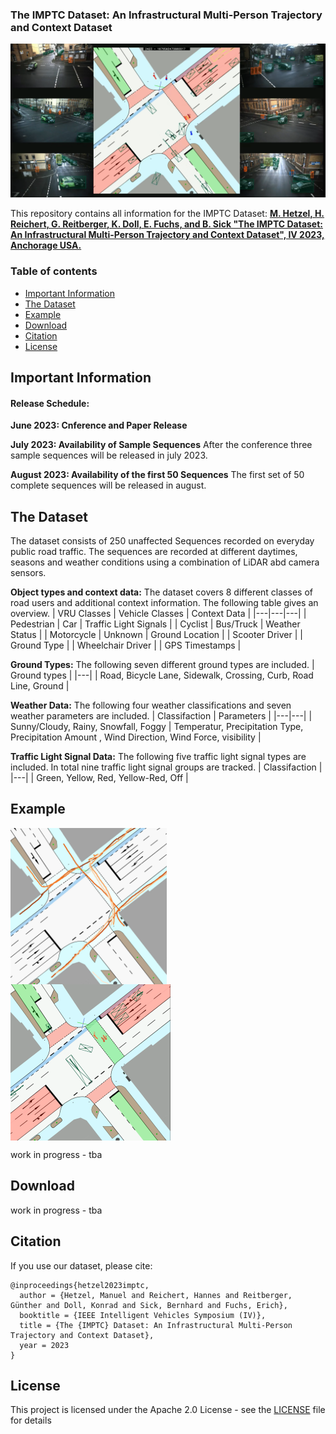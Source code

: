 ### The IMPTC Dataset: An Infrastructural Multi-Person Trajectory and Context Dataset

!["Screenshot of track visualization"](images/header.png "Screenshot of track visualization")

This repository contains all information for the IMPTC Dataset:
[**M. Hetzel, H. Reichert, G. Reitberger, K. Doll, E. Fuchs, and B. Sick "The IMPTC Dataset: An Infrastructural Multi-Person Trajectory and Context Dataset", IV 2023, Anchorage USA.**](https://arxiv.org/)


### Table of contents
* [Important Information](#information)
* [The Dataset](#dataset)
* [Example](#example)
* [Download](#download)
* [Citation](#citation)
* [License](#license)

<a name="information"></a>
## Important Information

#### Release Schedule:
**June 2023: Cnference and Paper Release**

**July 2023: Availability of Sample Sequences**
After the conference three sample sequences will be released in july 2023. 

**August 2023: Availability of the first 50 Sequences**
The first set of 50 complete sequences will be released in august.


<a name="dataset"></a>
## The Dataset
The dataset consists of 250 unaffected Sequences recorded on everyday public road traffic. The sequences are recorded at different daytimes, seasons and weather conditions using a combination of LiDAR abd camera sensors.


**Object types and context data:**
The dataset covers 8 different classes of road users and additional context information. The following table gives an overview.
| VRU Classes | Vehicle Classes | Context Data |
|---|---|---|
| Pedestrian | Car | Traffic Light Signals |
| Cyclist | Bus/Truck | Weather Status |
| Motorcycle | Unknown | Ground Location |
| Scooter Driver |  | Ground Type |
| Wheelchair Driver |  | GPS Timestamps |

**Ground Types:**
The following seven different ground types are included.
| Ground types |
|---|
| Road, Bicycle Lane, Sidewalk, Crossing, Curb, Road Line, Ground |

**Weather Data:**
The following four weather classifications and seven weather parameters are included.
| Classifaction | Parameters |
|---|---|
| Sunny/Cloudy, Rainy, Snowfall, Foggy | Temperatur, Precipitation Type, Precipitation Amount , Wind Direction, Wind Force, visibility |

**Traffic Light Signal Data:**
The following five traffic light signal types are included. In total nine traffic light signal groups are tracked.
| Classifaction |
|---|
| Green, Yellow, Red, Yellow-Red, Off | 


<a name="example"></a>
## Example

<p align="left">
<img src="images/sample_1_top_view_map.jpg" alt="Example Sequence" align="left" width="250"/>
<img src="images/sample_1.png" alt="Example Sequence" align="middle" width="256"/>
</p>

work in progress - tba


<a name="download"></a>
## Download
work in progress - tba


<a name="citation"></a>
## Citation
If you use our dataset, please cite:
```
@inproceedings{hetzel2023imptc,
  author = {Hetzel, Manuel and Reichert, Hannes and Reitberger, Günther and Doll, Konrad and Sick, Bernhard and Fuchs, Erich},
  booktitle = {IEEE Intelligent Vehicles Symposium (IV)},
  title = {The {IMPTC} Dataset: An Infrastructural Multi-Person Trajectory and Context Dataset},
  year = 2023
}
```


<a name="license"></a>
## License
This project is licensed under the Apache 2.0 License - see the [LICENSE](LICENSE) file for details
